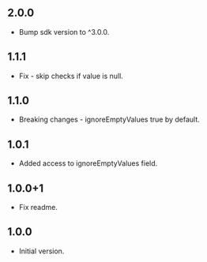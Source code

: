 ## 2.0.0
* Bump sdk version to ^3.0.0.

## 1.1.1
* Fix - skip checks if value is null.
## 1.1.0
* Breaking changes - ignoreEmptyValues true by default.
## 1.0.1
* Added access to ignoreEmptyValues field.
## 1.0.0+1
* Fix readme.
## 1.0.0
* Initial version.
